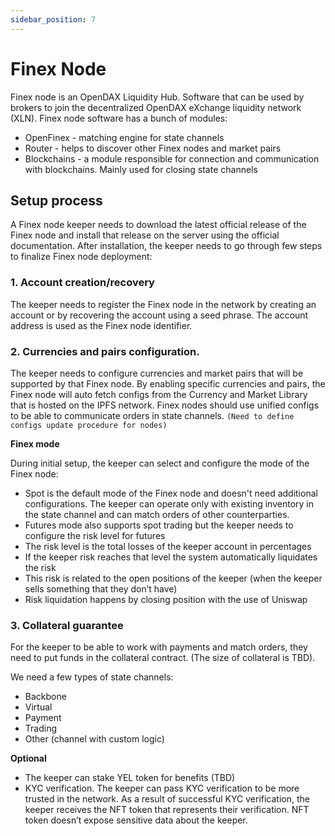 ```yaml
---
sidebar_position: 7
---
```


# Finex Node

Finex node is an OpenDAX Liquidity Hub. Software that can be used by brokers to join the decentralized OpenDAX eXchange liquidity network (XLN). Finex node software has a bunch of modules: 

- OpenFinex - matching engine for state channels
- Router - helps to discover other Finex nodes and market pairs
- Blockchains - a module responsible for connection and communication with blockchains. Mainly used for closing state channels

## Setup process

A Finex node keeper needs to download the latest official release of the Finex node and install that release on the server using the official documentation. After installation, the keeper needs to go through few steps to finalize Finex node deployment:

### 1. Account creation/recovery

The keeper needs to register the Finex node in the network by creating an account or by recovering the account using a seed phrase. The account address is used as the Finex node identifier.

### 2. Currencies and pairs configuration. 

The keeper needs to configure currencies and market pairs that will be supported by that Finex node. By enabling specific currencies and pairs, the Finex node will auto fetch configs from the Currency and Market Library that is hosted on the IPFS network. Finex nodes should use unified configs to be able to communicate orders in state channels. `(Need to define configs update procedure for nodes)`

**Finex mode**

During initial setup, the keeper can select and configure the mode of the Finex node:

- Spot is the default mode of the Finex node and doesn't need additional configurations. The keeper can operate only with existing inventory in the state channel and can match orders of other counterparties.
- Futures mode also supports spot trading but the keeper needs to configure the risk level for futures
- The risk level is the total losses of the keeper account in percentages
- If the keeper risk reaches that level the system automatically liquidates the risk
- This risk is related to the open positions of the keeper (when the keeper sells something that they don’t have)
- Risk liquidation happens by closing position with the use of Uniswap

### 3. Collateral guarantee

For the keeper to be able to work with payments and match orders, they need to put funds in the collateral contract. (The size of collateral is TBD).

We need a few types of state channels:

- Backbone
- Virtual
- Payment
- Trading
- Other (channel with custom logic)

**Optional**

- The keeper can stake YEL token for benefits (TBD)
- KYC verification. The keeper can pass KYC verification to be more trusted in the network. As a result of successful KYC verification, the keeper receives the NFT token that represents their verification. NFT token doesn’t expose sensitive data about the keeper.
    